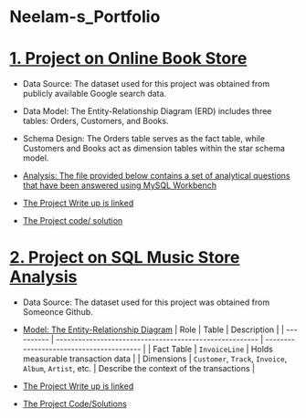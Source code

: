 # Neelam-s_Portfolio

# [1. Project on Online Book Store](https://github.com/Neelam11199/SQL-Project-on-Online-Book-store)

* Data Source: The dataset used for this project was obtained from publicly available Google search data.

* Data Model: The Entity-Relationship Diagram (ERD) includes three tables: Orders, Customers, and Books.

* Schema Design: The Orders table serves as the fact table, while Customers and Books act as dimension tables within the star schema model.

* [Analysis: The file provided below contains a set of analytical questions that have been answered using MySQL Workbench](https://github.com/Neelam11199/SQL-Project-on-Online-Book-store/blob/main/SQL%20Project%20Questions%20Day%2030.pdf) 

* [The Project Write up is linked](https://github.com/Neelam11199/SQL-Project-on-Online-Book-store/blob/main/%F0%9F%93%98%20Project%20Write%20Up(Online%20Book%20Store).pdf)

* [The Project code/ solution](https://github.com/Neelam11199/SQL-Project-on-Online-Book-store/blob/main/OnlineBookStore%20Project_Solution.sql)

# [2. Project on SQL Music Store Analysis](https://github.com/Neelam11199/SQL_Music_Store_Analysis)

* Data Source: The dataset used for this project was obtained from Someonce Github.

* [ Model: The Entity-Relationship Diagram](https://github.com/Neelam11199/SQL_Music_Store_Analysis/blob/main/MusicDatabaseSchema.png)
| Role       | Table                                                   | Description                              |
| ---------- | ------------------------------------------------------- | ---------------------------------------- |
| Fact Table | `InvoiceLine`                                           | Holds measurable transaction data        |
| Dimensions | `Customer`, `Track`, `Invoice`, `Album`, `Artist`, etc. | Describe the context of the transactions |

* [The Project Write up is linked](https://github.com/Neelam11199/SQL_Music_Store_Analysis/blob/main/Project%20Write%20Up%20_%F0%9F%8E%B5%20Music%20Store%20Database.pdf)

* [The Project Code/Solutions](https://github.com/Neelam11199/SQL_Music_Store_Analysis/blob/main/Music_Store_Solution.sql)










